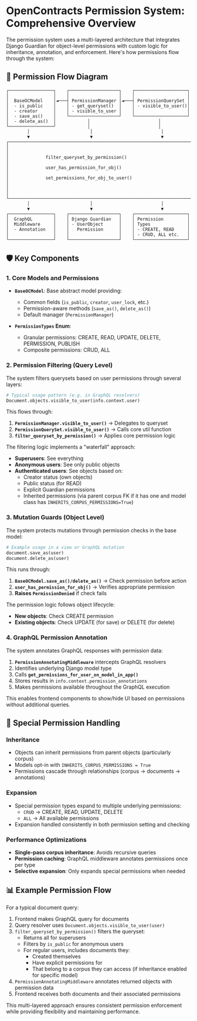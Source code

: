 # OpenContracts Permission System: Comprehensive Overview

The permission system uses a multi-layered architecture that integrates Django Guardian for object-level permissions with custom logic for inheritance, annotation, and enforcement. Here's how permissions flow through the system:

## 🔄 Permission Flow Diagram

```
┌─────────────────┐    ┌───────────────────┐    ┌────────────────────┐
│                 │    │                   │    │                    │
│  BaseOCModel    │◄───┤ PermissionManager │◄───┤ PermissionQuerySet │
│  - is_public    │    │ - get_queryset()  │    │ - visible_to_user()│
│  - creator      │    │ - visible_to_user │    │                    │
│  - save_as()    │    └───────────────────┘    └────────────────────┘
│  - delete_as()  │            │                          │
└─────────────────┘            │                          │
        │                       │                          │
        ▼                       ▼                          ▼
┌─────────────────────────────────────────────────────────────────────┐
│                                                                     │
│              filter_queryset_by_permission()                        │
│              user_has_permission_for_obj()                          │
│              set_permissions_for_obj_to_user()                      │
│                                                                     │
└─────────────────────────────────────────────────────────────────────┘
        │                       │                          │
        ▼                       ▼                          ▼
┌─────────────────┐    ┌───────────────────┐    ┌────────────────────┐
│  GraphQL        │    │ Django Guardian   │    │ Permission         │
│  Middleware     │    │ - UserObject      │    │ Types              │
│  - Annotation   │    │   Permission      │    │ - CREATE, READ     │
│                 │    │                   │    │ - CRUD, ALL etc.   │
└─────────────────┘    └───────────────────┘    └────────────────────┘
```

## 🛡️ Key Components

### 1. Core Models and Permissions

- **`BaseOCModel`**: Base abstract model providing:
  - Common fields (`is_public`, `creator`, `user_lock`, etc.)
  - Permission-aware methods (`save_as()`, `delete_as()`)
  - Default manager (`PermissionManager`)

- **`PermissionTypes` Enum**:
  - Granular permissions: CREATE, READ, UPDATE, DELETE, PERMISSION, PUBLISH
  - Composite permissions: CRUD, ALL

### 2. Permission Filtering (Query Level)

The system filters querysets based on user permissions through several layers:

```python
# Typical usage pattern (e.g. in GraphQL resolvers)
Document.objects.visible_to_user(info.context.user)
```

This flows through:

1. **`PermissionManager.visible_to_user()`** → Delegates to queryset
2. **`PermissionQuerySet.visible_to_user()`** → Calls core util function
3. **`filter_queryset_by_permission()`** → Applies core permission logic

The filtering logic implements a "waterfall" approach:
- **Superusers**: See everything
- **Anonymous users**: See only public objects
- **Authenticated users**: See objects based on:
  - Creator status (own objects)
  - Public status (for READ)
  - Explicit Guardian permissions
  - Inherited permissions (via parent corpus FK if it has one and model class has `INHERITS_CORPUS_PERMISSIONS=True`)

### 3. Mutation Guards (Object Level)

The system protects mutations through permission checks in the base model:

```python
# Example usage in a view or GraphQL mutation
document.save_as(user)
document.delete_as(user)
```

This runs through:

1. **`BaseOCModel.save_as()/delete_as()`** → Check permission before action
2. **`user_has_permission_for_obj()`** → Verifies appropriate permission
3. **Raises `PermissionDenied`** if check fails

The permission logic follows object lifecycle:
- **New objects**: Check CREATE permission
- **Existing objects**: Check UPDATE (for save) or DELETE (for delete)

### 4. GraphQL Permission Annotation

The system annotates GraphQL responses with permission data:

1. **`PermissionAnnotatingMiddleware`** intercepts GraphQL resolvers
2. Identifies underlying Django model type
3. Calls **`get_permissions_for_user_on_model_in_app()`**
4. Stores results in `info.context.permission_annotations`
5. Makes permissions available throughout the GraphQL execution

This enables frontend components to show/hide UI based on permissions without additional queries.

## 🔐 Special Permission Handling

### Inheritance

- Objects can inherit permissions from parent objects (particularly corpus)
- Models opt-in with `INHERITS_CORPUS_PERMISSIONS = True`
- Permissions cascade through relationships (corpus → documents → annotations)

### Expansion

- Special permission types expand to multiple underlying permissions:
  - `CRUD` → CREATE, READ, UPDATE, DELETE
  - `ALL` → All available permissions
- Expansion handled consistently in both permission setting and checking

### Performance Optimizations

- **Single-pass corpus inheritance**: Avoids recursive queries
- **Permission caching**: GraphQL middleware annotates permissions once per type
- **Selective expansion**: Only expands special permissions when needed

## 📊 Example Permission Flow

For a typical document query:

1. Frontend makes GraphQL query for documents
2. Query resolver uses `Document.objects.visible_to_user(user)`
3. `filter_queryset_by_permission()` filters the queryset:
   - Returns all for superusers
   - Filters by `is_public` for anonymous users
   - For regular users, includes documents they:
     - Created themselves
     - Have explicit permissions for
     - That belong to a corpus they can access (if inheritance enabled for specific model)
4. `PermissionAnnotatingMiddleware` annotates returned objects with permission data
5. Frontend receives both documents and their associated permissions

This multi-layered approach ensures consistent permission enforcement while providing flexibility and maintaining performance.
